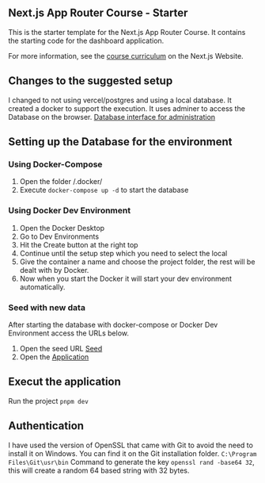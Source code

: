 ## Next.js App Router Course - Starter

This is the starter template for the Next.js App Router Course. It contains the starting code for the dashboard application.

For more information, see the [course curriculum](https://nextjs.org/learn) on the Next.js Website.

## Changes to the suggested setup
I changed to not using vercel/postgres and using a local database.
It created a docker to support the execution.
It uses adminer to access the Database on the browser.
[Database interface for administration](http://localhost:8080/)

## Setting up the Database for the environment

### Using Docker-Compose
1) Open the folder /.docker/
2) Execute `docker-compose up -d` to start the database

### Using Docker Dev Environment
1) Open the Docker Desktop
2) Go to Dev Environments
3) Hit the Create button at the right top
4) Continue until the setup step which you need to select the local
5) Give the container a name and choose the project folder, the rest will be dealt with by Docker.
6) Now when you start the Docker it will start your dev environment automatically.

### Seed with new data
After starting the database with docker-compose or Docker Dev Environment access the URLs below.
1) Open the seed URL [Seed](http://localhost:3000/seed)
2) Open the [Application](http://localhost:3000/)

## Execut the application
Run the project `pnpm dev`

## Authentication
I have used the version of OpenSSL that came with Git to avoid the need to install it on Windows.
You can find it on the Git installation folder.
`C:\Program Files\Git\usr\bin`
Command to generate the key `openssl rand -base64 32`, this will create a random 64 based string with 32 bytes.